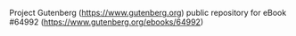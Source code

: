 Project Gutenberg (https://www.gutenberg.org) public repository for
eBook #64992 (https://www.gutenberg.org/ebooks/64992)
